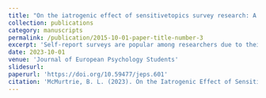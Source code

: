 ```yaml
---
title: "On the iatrogenic effect of sensitivetopics survey research: A scoping review."
collection: publications
category: manuscripts
permalink: /publication/2015-10-01-paper-title-number-3
excerpt: 'Self-report surveys are popular among researchers due to their convenience and, recently, the need for social distancing. However, there is concern that surveys investigating sensitive topics, such as suicide, may cause distress or harm to participants. Iatrogenic harm is any negative effect caused by an instrument, intervention, or treatment. I conducted a scoping review of the studies investigating the potential for iatrogenic harm from survey research. Thirty-seven studies were included. Results indicate that for a small subset of participants, sensitive-topics research can cause some distress. Usually, these participants also report that their participation was important and display a willingness to participate further. However, more randomised controlled trials based on power analyses and using validated psychometric outcome measures are needed.'
date: 2023-10-01
venue: 'Journal of European Psychology Students'
slidesurl: 
paperurl: 'https://doi.org/10.59477/jeps.601'
citation: 'McMurtrie, B. L. (2023). On the Iatrogenic Effect of Sensitive-Topics Survey Research: A Scoping Review. Journal of European Psychology Students, 14(1). https://doi.org/10.59477/jeps.601'
---
```

